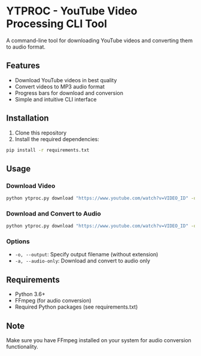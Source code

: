 
# YTPROC - YouTube Video Processing CLI Tool

A command-line tool for downloading YouTube videos and converting them to audio format.

## Features

- Download YouTube videos in best quality
- Convert videos to MP3 audio format
- Progress bars for download and conversion
- Simple and intuitive CLI interface

## Installation

1. Clone this repository
2. Install the required dependencies:
```bash
pip install -r requirements.txt
```

## Usage

### Download Video
```bash
python ytproc.py download "https://www.youtube.com/watch?v=VIDEO_ID" -o output
```

### Download and Convert to Audio
```bash
python ytproc.py download "https://www.youtube.com/watch?v=VIDEO_ID" -o output -a
```

### Options

- `-o, --output`: Specify output filename (without extension)
- `-a, --audio-only`: Download and convert to audio only

## Requirements

- Python 3.6+
- FFmpeg (for audio conversion)
- Required Python packages (see requirements.txt)

## Note

Make sure you have FFmpeg installed on your system for audio conversion functionality.
